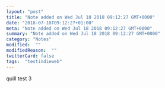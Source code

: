 ```yaml
---
layout: "post"
title: "Note added on Wed Jul 18 2018 09:12:27 GMT+0000"
date: "2018-07-18T09:12:27+01:00"
meta: "Note added on Wed Jul 18 2018 09:12:27 GMT+0000"
summary: "Note added on Wed Jul 18 2018 09:12:27 GMT+0000"
category: "Notes"
modified:  ""
modifiedReason:  ""
twitterCard: false
tags:  "testindieweb"
---
```

quill test 3
